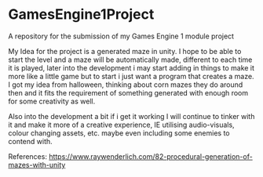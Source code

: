 # GamesEngine1Project
A repository for the submission of my Games Engine 1 module project

My Idea for the project is a generated maze in unity. I hope to be able to start the level and a maze will be automatically made, different to each time it is played, later into the development i may start adding in things to make it more like a little game but to start i just want a program that creates a maze. I got my idea from halloween, thinking about corn mazes they do around then and it fits the requirement of something generated with enough room for some creativity as well.

Also into the development a bit if i get it working I will continue to tinker with it and make it more of a creative experience, IE utilising audio-visuals, colour changing assets, etc. maybe even including some enemies to contend with.



References:
https://www.raywenderlich.com/82-procedural-generation-of-mazes-with-unity
